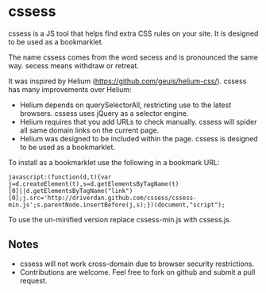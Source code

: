 cssess
======

cssess is a JS tool that helps find extra CSS rules on your site. It is designed to be used as a bookmarklet.

The name cssess comes from the word secess and is pronounced the same way. secess means withdraw or retreat.

It was inspired by Helium (https://github.com/geuis/helium-css/). cssess has many improvements over Helium:

* Helium depends on querySelectorAll, restricting use to the latest browsers. cssess uses jQuery as a selector engine.
* Helium requires that you add URLs to check manually. cssess will spider all same domain links on the current page.
* Helium was designed to be included within the page. cssess is designed to be used as a bookmarklet.

To install as a bookmarklet use the following in a bookmark URL:

	javascript:(function(d,t){var j=d.createElement(t),s=d.getElementsByTagName(t)[0]||d.getElementsByTagName("link")[0];j.src='http://driverdan.github.com/cssess/cssess-min.js';s.parentNode.insertBefore(j,s);})(document,"script");

To use the un-minified version replace cssess-min.js with cssess.js.

Notes
-----

* cssess will not work cross-domain due to browser security restrictions.
* Contributions are welcome. Feel free to fork on github and submit a pull request.